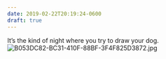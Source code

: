 ```yaml
---
date: 2019-02-22T20:19:24-0600
draft: true
---
```




It’s the kind of night where you try to draw your dog.  
![B053DC82-BC31-410F-88BF-3F4F825D3872.jpg](http://ianwhitney.micro.blog/uploads/2019/9f401f4609.jpg)



